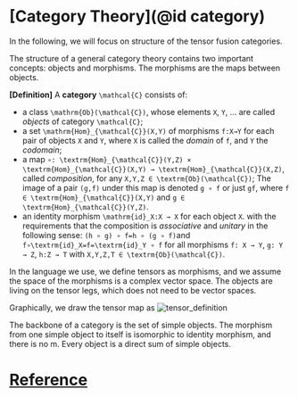 # [Category Theory](@id category)

In the following, we will focus on structure of the tensor fusion categories.

The structure of a general category theory contains two important concepts: objects and morphisms. The morphisms are the maps between objects.

**[Definition]** A **category** ``\mathcal{C}`` consists of:
*   a class ``\mathrm{Ob}(\mathcal{C})``, whose elements ``X``, ``Y``, … are called *objects* of category ``\mathcal{C}``;
*   a set ``\mathrm{Hom}_{\mathcal{C}}(X,Y)`` of morphisms ``f:X→Y`` for each pair of objects ``X`` and ``Y``, where ``X`` is called the *domain* of ``f``, and ``Y`` the *codomain*;
*   a map ``∘: \textrm{Hom}_{\mathcal{C}}(Y,Z) × \textrm{Hom}_{\mathcal{C}}(X,Y) → \textrm{Hom}_{\mathcal{C}}(X,Z)``, called *composition*, for any ``X,Y,Z ∈ \textrm{Ob}(\mathcal{C})``; The image of a pair ``(g,f)`` under this map is denoted ``g ∘ f`` or just ``gf``, where ``f ∈ \textrm{Hom}_{\mathcal{C}}(X,Y)`` and ``g ∈ \textrm{Hom}_{\mathcal{C}}(Y,Z)``.
*   an identity morphism ``\mathrm{id}_X:X → X`` for each object ``X``.
    with the requirements that the composition is *associative* and *unitary* in the following sense: ``(h ∘ g) ∘ f=h ∘ (g ∘ f)``and ``f∘\textrm{id}_X=f=\textrm{id}_Y ∘ f`` for all morphisms ``f: X → Y``, ``g: Y → Z``, ``h:Z → T`` with ``X,Y,Z,T ∈ \textrm{Ob}(\mathcal{C})``.  





In the language we use, we define tensors as morphisms, and we assume the space of the morphisms is a complex vector space. The objects are living on the tensor legs, which does not need to be vector spaces.

Graphically, we draw the tensor map as
![tensor_definition](images/introduction_tensor_definition.svg)

The backbone of a category is the set of simple objects. The morphism from one simple object to itself is isomorphic to identity morphism, and there is no m. Every object is a direct sum of simple objects.















































# [Reference](@id_reference)
[^TensorKit]: https://github.com/Jutho/TensorKit.jl

[^TeNPy]: https://github.com/tenpy/tenpy

[^MPSKit]: https://github.com/maartenvd/MPSKit.jl
